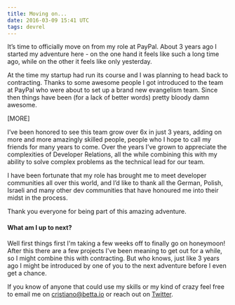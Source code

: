 ```yaml
---
title: Moving on...
date: 2016-03-09 15:41 UTC
tags: devrel
---
```


It’s time to officially move on from my role at PayPal. About 3 years ago I started my adventure here - on the one hand it feels like such a long time ago, while on the other it feels like only yesterday.

At the time my startup had run its course and I was planning to head back to contracting. Thanks to some awesome people I got introduced to the team at PayPal who were about to set up a brand new evangelism team. Since then things have been (for a lack of better words) pretty bloody damn awesome.

[MORE]

I’ve been honored to see this team grow over 6x in just 3 years, adding on more and more amazingly skilled people, people who I hope to call my friends for many years to come. Over the years I’ve grown to appreciate the complexities of Developer Relations, all the while combining this with my ability to solve complex problems as the technical lead for our team.

I have been fortunate that my role has brought me to meet developer communities all over this world, and I’d like to thank all the German, Polish, Israeli and many other dev communities that have honoured me into their midst in the process.

Thank you everyone for being part of this amazing adventure.

#### What am I up to next?

Well first things first I'm taking a few weeks off to finally go on honeymoon! After this there are a few projects I've been meaning to get out for a while, so I might combine this with contracting. But who knows, just like 3 years ago I might be introduced by one of you to the next adventure before I even get a chance.

If you know of anyone that could use my skills or my kind of crazy feel free to email me on [cristiano@betta.io](mailto:cristiano@betta.io) or reach out on [Twitter](http://twitter.com/cbetta).
